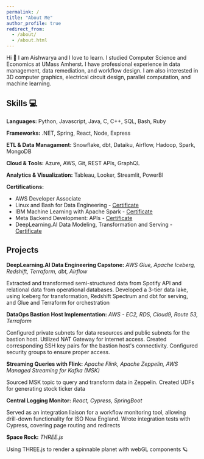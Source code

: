 ```yaml
---
permalink: /
title: "About Me"
author_profile: true
redirect_from: 
  - /about/
  - /about.html
---
```


Hi 👋 I am Aishwarya and I love to learn. I studied Computer Science and Economics at UMass Amherst. I have professional experience in data management, data remediation, and workflow design. I am also interested in 3D computer graphics, electrical circuit design, parallel computation, and machine learning. 

Skills 💻
------
**Languages:** Python, Javascript, Java, C, C++, SQL, Bash, Ruby

**Frameworks:** .NET, Spring, React, Node, Express

**ETL & Data Managament:** Snowflake, dbt, Dataiku, Airflow, Hadoop, Spark, MongoDB

**Cloud & Tools:** Azure, AWS, Git, REST APIs, GraphQL

**Analytics & Visualization:** Tableau, Looker, Streamlit, PowerBI

**Certifications:** 

* AWS Developer Associate 
* Linux and Bash for Data Engineering - [Certificate](https://coursera.org/verify/6V4IVZE8ITB1)
* IBM Machine Learning with Apache Spark - [Certificate](https://www.coursera.org/account/accomplishments/certificate/QNTFJEP9WV4C)
* Meta Backend Development: APIs - [Certificate](https://www.coursera.org/account/accomplishments/verify/NESS762OBSY2?utm_source=link&utm_medium=certificate&utm_content=cert_image&utm_campaign=sharing_cta&utm_product=course)
* DeepLearning.AI Data Modeling, Transformation and Serving - [Certificate](https://coursera.org/share/79c3537a89f460390cd504d589169d71)

Projects
-----
**DeepLearning.AI Data Engineering Capstone:** *AWS Glue, Apache Iceberg, Redshift, Terraform, dbt, Airflow*

Extracted and transformed semi-structured data from Spotify API and relational data from operational databases. Developed a 3-tier data lake, using Iceberg for transformation, Redshift Spectrum and dbt for serving, and Glue and Terraform for orchestration

**DataOps Bastion Host Implementation:** *AWS - EC2, RDS, Cloud9, Route 53, Terraform*

Configured private subnets for data resources and public subnets for the bastion host. Utilized NAT Gateway for internet access. Created corresponding SSH key pairs for the bastion host's connectivity. Configured security groups to ensure proper access.

**Streaming Queries with Flink:** *Apache Flink, Apache Zeppelin, AWS Managed Streaming for Kafka (MSK)*

Sourced MSK topic to query and transform data in Zeppelin. Created UDFs for generating stock ticker data

**Central Logging Monitor:** *React, Cypress, SpringBoot*

Served as an integration liaison for a workflow monitoring tool, allowing drill-down functionality for ISO New England. Wrote integration tests with Cypress, covering page routing and redirects

**Space Rock:** *THREE.js*

Using THREE.js to render a spinnable planet with webGL components 🪐
